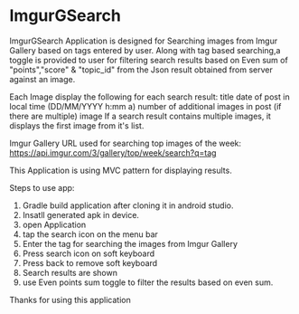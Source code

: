 # ImgurGSearch

ImgurGSearch Application is designed for Searching images from Imgur Gallery based on tags entered by user.
Along with tag based searching,a toggle is provided to user for filtering search results based on Even sum of "points","score" & "topic_id"
from the Json result obtained from server against an image.

Each Image display the following for each search result:
title
date of post in local time (DD/MM/YYYY h:mm a)
number of additional images in post (if there are multiple)
image
If a search result contains multiple images, it displays the first image from it's list.

Imgur Gallery URL used for searching top images of the week:
https://api.imgur.com/3/gallery/top/week/search?q=tag

This Application is using MVC pattern for displaying results.

Steps to use app:
1. Gradle build application after cloning it in android studio.
2. Insatll generated apk in device.
3. open Application
4. tap the search icon on the menu bar
5. Enter the tag for searching the images from Imgur Gallery
6. Press search icon on soft keyboard
7. Press back to remove soft keyboard
8. Search results are shown
9. use Even points sum toggle to filter the results based on even sum.


Thanks for using this application
